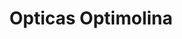 ---
title: "Opticas Optimolina"
url: /merida/opticas-optimolina-avenida-andres-garcia-lavin-calle-30-a/
shop: Optiker
---
